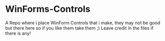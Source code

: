 # WinForms-Controls
A Repo where i place WinForm Controls that i make, they may not be good but there here so if you like them take them ;) Leave credit in the files if there is any!
